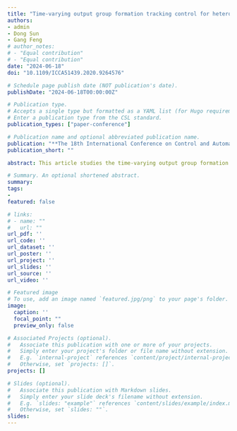 ```yaml
---
title: "Time-varying output group formation tracking control for heterogeneous multiagent systems with switching topologies"
authors:
- admin
- Dong Sun
- Gang Feng
# author_notes:
# - "Equal contribution"
# - "Equal contribution"
date: "2024-06-18"
doi: "10.1109/ICCA51439.2020.9264576"

# Schedule page publish date (NOT publication's date).
publishDate: "2024-06-18T00:00:00Z"

# Publication type.
# Accepts a single type but formatted as a YAML list (for Hugo requirements).
# Enter a publication type from the CSL standard.
publication_types: ["paper-conference"]

# Publication name and optional abbreviated publication name.
publication: "**The 18th International Conference on Control and Automation (ICCA)**"
publication_short: ""

abstract: This article studies the time-varying output group formation tracking problem for heterogeneous multiagent systems with switching topologies. The primary objective is to design a time-varying output group formation tracking protocol such that the followers are driven to form the desired sub-formations and track the corresponding output of the leader in each subgroup. Firstly, distributed observers are developed to estimate the states of leaders with switching topologies. A time-varying output group formation tracking controller is then designed based on the proposed observers. It is shown that under the distributed protocol, the time-varying output group formation tracking control problem for heterogeneous multiagent systems with switching topologies can be solved if the average dwell time associated with the switching topologies is larger than a fixed threshold. Finally, an example is provided to demonstrate the effectiveness of the proposed protocol.

# Summary. An optional shortened abstract.
summary: 
tags:
- 
featured: false

# links:
# - name: ""
#   url: ""
url_pdf: ''
url_code: ''
url_dataset: ''
url_poster: ''
url_project: ''
url_slides: ''
url_source: ''
url_video: ''

# Featured image
# To use, add an image named `featured.jpg/png` to your page's folder. 
image:
  caption: ''
  focal_point: ""
  preview_only: false

# Associated Projects (optional).
#   Associate this publication with one or more of your projects.
#   Simply enter your project's folder or file name without extension.
#   E.g. `internal-project` references `content/project/internal-project/index.md`.
#   Otherwise, set `projects: []`.
projects: []

# Slides (optional).
#   Associate this publication with Markdown slides.
#   Simply enter your slide deck's filename without extension.
#   E.g. `slides: "example"` references `content/slides/example/index.md`.
#   Otherwise, set `slides: ""`.
slides: 
---
```


<!-- {{% callout note %}}
Click the *Cite* button above to demo the feature to enable visitors to import publication metadata into their reference management software.
{{% /callout %}}

{{% callout note %}}
Create your slides in Markdown - click the *Slides* button to check out the example.
{{% /callout %}}

Add the publication's **full text** or **supplementary notes** here. You can use rich formatting such as including [code, math, and images](https://docs.hugoblox.com/content/writing-markdown-latex/). -->

